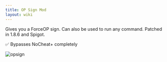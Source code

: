 ```yaml
---
title: OP Sign Mod
layout: wiki
---
```

Gives you a ForceOP sign. Can also be used to run any command.
Patched in 1.8.6 and Spigot.

:white_check_mark: Bypasses NoCheat+ completely

![opsign](https://cloud.githubusercontent.com/assets/11584045/9058215/223d08a6-3aa8-11e5-9aa2-d0b6df5a8cdf.PNG)
